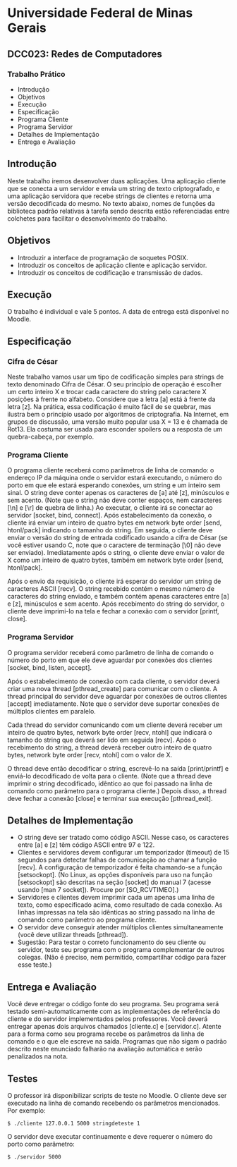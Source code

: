 # Universidade Federal de Minas Gerais
## DCC023: Redes de Computadores
### Trabalho Prático

* Introdução
* Objetivos
* Execução
* Especificação
* Programa Cliente
* Programa Servidor
* Detalhes de Implementação
* Entrega e Avaliação

## Introdução
Neste trabalho iremos desenvolver duas aplicações. Uma aplicação cliente que se conecta a um servidor e envia um string de texto criptografado, e uma aplicação servidora que recebe strings de clientes e retorna uma versão decodificada do mesmo. No texto abaixo, nomes de funções da biblioteca padrão relativas à tarefa sendo descrita estão referenciadas entre colchetes para facilitar o desenvolvimento do trabalho.

## Objetivos
* Introduzir a interface de programação de soquetes POSIX.
* Introduzir os conceitos de aplicação cliente e aplicação servidor.
* Introduzir os conceitos de codificação e transmissão de dados.

## Execução
O trabalho é individual e vale 5 pontos.
A data de entrega está disponível no Moodle.

## Especificação

### Cifra de César
Neste trabalho vamos usar um tipo de codificação simples para strings de texto denominado Cifra de César. O seu princípio de operação é escolher um certo inteiro X e trocar cada caractere do string pelo caractere X posições à frente no alfabeto. Considere que a letra [a] está à frente da letra [z]. Na prática, essa codificação é muito fácil de se quebrar, mas ilustra bem o princípio usado por algoritmos de criptografia. Na Internet, em grupos de discussão, uma versão muito popular usa X = 13 e é chamada de Rot13. Ela costuma ser usada para esconder spoilers ou a resposta de um quebra-cabeça, por exemplo.

### Programa Cliente
O programa cliente receberá como parâmetros de linha de comando: o endereço IP da máquina onde o servidor estará executando, o número do porto em que ele estará esperando conexões, um string e um inteiro sem sinal. O string deve conter apenas os caracteres de [a] até [z], minúsculos e sem acento. (Note que o string não deve conter espaços, nem caracteres [\n] e [\r] de quebra de linha.) Ao executar, o cliente irá se conectar ao servidor [socket, bind, connect]. Após estabelecimento da conexão, o cliente irá enviar um inteiro de quatro bytes em network byte order [send, htonl/pack] indicando o tamanho do string. Em seguida, o cliente deve enviar o versão do string de entrada codificado usando a cifra de César (se você estiver usando C, note que o caractere de terminação [\0] não deve ser enviado). Imediatamente após o string, o cliente deve enviar o valor de X como um inteiro de quatro bytes, também em network byte order [send, htonl/pack].

Após o envio da requisição, o cliente irá esperar do servidor um string de caracteres ASCII [recv]. O string recebido contém o mesmo número de caracteres do string enviado, e também contém apenas caracteres entre [a] e [z], minúsculos e sem acento. Após recebimento do string do servidor, o cliente deve imprimi-lo na tela e fechar a conexão com o servidor [printf, close].

### Programa Servidor
O programa servidor receberá como parâmetro de linha de comando o número do porto em que ele deve aguardar por conexões dos clientes [socket, bind, listen, accept].

Após o estabelecimento de conexão com cada cliente, o servidor deverá criar uma nova thread [pthread_create] para comunicar com o cliente. A thread principal do servidor deve aguardar por conexões de outros clientes [accept] imediatamente. Note que o servidor deve suportar conexões de múltiplos clientes em paralelo.

Cada thread do servidor comunicando com um cliente deverá receber um inteiro de quatro bytes, network byte order [recv, ntohl] que indicará o tamanho do string que deverá ser lido em seguida [recv]. Após o recebimento do string, a thread deverá receber outro inteiro de quatro bytes, network byte order [recv, ntohl] com o valor de X.

O thread deve então decodificar o string, escrevê-lo na saída [print/printf] e enviá-lo decodificado de volta para o cliente. (Note que a thread deve imprimir o string decodificado, idêntico ao que foi passado na linha de comando como parâmetro para o programa cliente.) Depois disso, a thread deve fechar a conexão [close] e terminar sua execução [pthread_exit].

## Detalhes de Implementação
* O string deve ser tratado como código ASCII. Nesse caso, os caracteres entre [a] e [z] têm código ASCII entre 97 e 122.
* Clientes e servidores devem configurar um temporizador (timeout) de 15 segundos para detectar falhas de comunicação ao chamar a função [recv]. A configuração de temporizador é feita chamando-se a função [setsockopt]. (No Linux, as opções disponíveis para uso na função [setsockopt] são descritas na seção [socket] do manual 7 (acesse usando [man 7 socket]). Procure por [SO_RCVTIMEO].)
* Servidores e clientes devem imprimir cada um apenas uma linha de texto, como especificado acima, como resultado de cada conexão. As linhas impressas na tela são idênticas ao string passado na linha de comando como parâmetro ao programa cliente.
* O servidor deve conseguir atender múltiplos clientes simultaneamente (você deve utilizar threads [pthread]).
* Sugestão: Para testar o correto funcionamento do seu cliente ou servidor, teste seu programa com o programa complementar de outros colegas. (Não é preciso, nem permitido, compartilhar código para fazer esse teste.)

## Entrega e Avaliação
Você deve entregar o código fonte do seu programa. Seu programa será testado semi-automaticamente com as implementações de referência do cliente e do servidor implementados pelos professores.
Você deverá entregar apenas dois arquivos chamados [cliente.c] e [servidor.c].
Atente para a forma como seu programa recebe os parâmetros da linha de comando e o que ele escreve na saída. Programas que não sigam o padrão descrito neste enunciado falharão na avaliação automática e serão penalizados na nota.

## Testes
O professor irá disponibilizar scripts de teste no Moodle. O cliente deve ser executado na linha de comando recebendo os parâmetros mencionados. Por exemplo:

`$ ./cliente 127.0.0.1 5000 stringdeteste 1`

O servidor deve executar continuamente e deve requerer o número do porto como parâmetro:

`$ ./servidor 5000`
